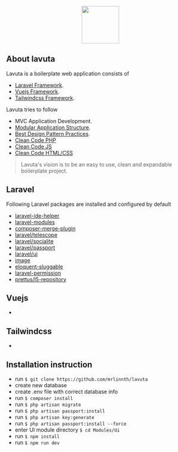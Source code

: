 <p align="center"><img src="https://hiyanxyz.github.io/media/posts/9/responsive/logo-xs.png" width="100"></p>

## About lavuta

Lavuta is a boilerplate web application consists of

- [Laravel Framework](https://laravel.com).
- [Vuejs Framework](https://vuejs.org).
- [Tailwindcss Framework](https://tailwindcss.com).

Lavuta tries to follow

- MVC Application Development.
- [Modular Application Structure](https://blog.fedecarg.com/2008/06/28/a-modular-approach-to-web-development/).
- [Best Design Pattern Practices](https://medium.com/@ivorobioff/the-5-most-common-design-patterns-in-php-applications-7f33b6b7d8d6).
- [Clean Code PHP](https://github.com/jupeter/clean-code-php)
- [Clean Code JS](https://github.com/ryanmcdermott/clean-code-javascript)
- [Clean Code HTML/CSS](https://www.smashingmagazine.com/2008/11/12-principles-for-keeping-your-code-clean/)

> Lavuta's vision is to be an easy to use, clean and expandable boilerplate project. 

## Laravel

Following Laravel packages are installed and configured by default

- [laravel-ide-helper](https://github.com/barryvdh/laravel-ide-helper)
- [laravel-modules](https://nwidart.com/laravel-modules/)
- [composer-merge-plugin](https://github.com/wikimedia/composer-merge-plugin)
- [laravel/telescope](https://laravel.com/docs/7.x/telescope)
- [laravel/socialite](https://laravel.com/docs/7.x/socialite)
- [laravel/passport](https://laravel.com/docs/7.x/passport) 
- [laravel/ui](https://github.com/laravel/ui)
- [image](https://github.com/Intervention/image)
- [eloquent-sluggable](https://github.com/cviebrock/eloquent-sluggable)
- [laravel-permission](https://github.com/spatie/laravel-permission)
- [prettus/l5-repository](https://github.com/andersao/l5-repository)

## Vuejs

-

## Tailwindcss

-

## Installation instruction

- run `$ git clone https://github.com/mrlinnth/lavuta`
- create new database
- create .env file with correct database info
- run `$ composer install`
- run `$ php artisan migrate`
- run `$ php artisan passport:install`
- run `$ php artisan key:generate`
- run `$ php artisan passport:install --force`
- enter UI module directory `$ cd Modules/Ui`
- run `$ npm install`
- run `$ npm run dev`